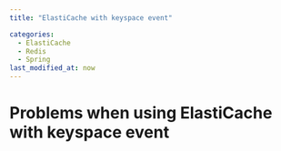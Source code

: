 ```yaml
---
title: "ElastiCache with keyspace event"

categories: 
  - ElastiCache
  - Redis
  - Spring
last_modified_at: now
---
```

# Problems when using ElastiCache with keyspace event
